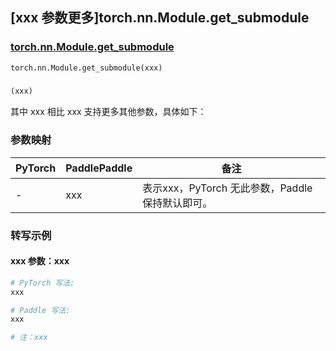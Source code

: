 ## [xxx 参数更多]torch.nn.Module.get_submodule

### [torch.nn.Module.get_submodule](https://pytorch.org/docs/stable/generated/torch.nn.Module.html#torch.nn.Module.get_submodule)

```python
torch.nn.Module.get_submodule(xxx)
```

### []()

```python
(xxx)
```

其中 xxx 相比 xxx 支持更多其他参数，具体如下：

### 参数映射

| PyTorch | PaddlePaddle | 备注 |
| ------- | ------------ | ---- |
|    -    |    xxx    | 表示xxx，PyTorch 无此参数，Paddle 保持默认即可。 |

### 转写示例

#### xxx 参数：xxx
``` python
# PyTorch 写法:
xxx

# Paddle 写法:
xxx

# 注：xxx
```
